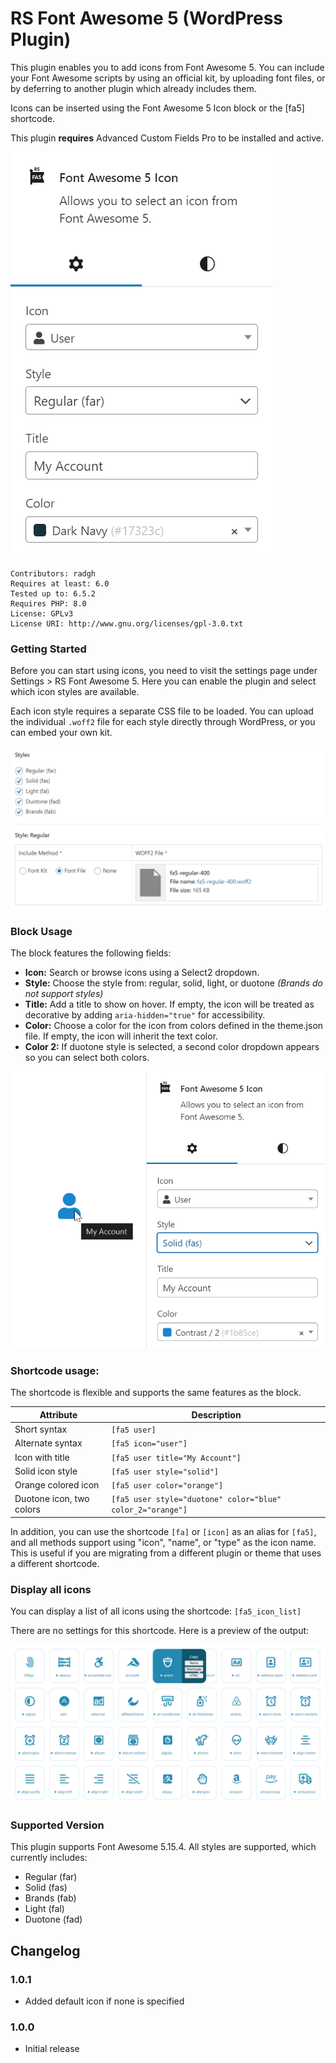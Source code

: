# RS Font Awesome 5 (WordPress Plugin)

This plugin enables you to add icons from Font Awesome 5. You can include your Font Awesome scripts by using an official kit, by uploading font files, or by deferring to another plugin which already includes them.

Icons can be inserted using the Font Awesome 5 Icon block or the [fa5] shortcode.

This plugin **requires** Advanced Custom Fields Pro to be installed and active.

![Screenshot showing the basic usage of the block](screenshot-basic-usage.png)

```
Contributors: radgh
Requires at least: 6.0
Tested up to: 6.5.2
Requires PHP: 8.0
License: GPLv3
License URI: http://www.gnu.org/licenses/gpl-3.0.txt
```

### Getting Started

Before you can start using icons, you need to visit the settings page under Settings > RS Font Awesome 5. Here you can enable the plugin and select which icon styles are available.

Each icon style requires a separate CSS file to be loaded. You can upload the individual `.woff2` file for each style directly through WordPress, or you can embed your own kit.

![The settings page, showing the style "Regular" has the font file uploaded to WordPress](screenshot-font-upload.png)

### Block Usage

The block features the following fields:

- **Icon:** Search or browse icons using a Select2 dropdown.
- **Style:** Choose the style from: regular, solid, light, or duotone
  _(Brands do not support styles)_
- **Title:** Add a title to show on hover. If empty, the icon will be treated as decorative by adding `aria-hidden="true"` for accessibility.
- **Color:** Choose a color for the icon from colors defined in the theme.json file. If empty, the icon will inherit the text color.
- **Color 2:** If duotone style is selected, a second color dropdown appears so you can select both colors.

![Preview of the Font Awesome 5 Icon block selecting the User icon with a selected style, title, and color.](screenshot-block.png)

### Shortcode usage:

The shortcode is flexible and supports the same features as the block.

| Attribute                | Description                                                |
|--------------------------|------------------------------------------------------------|
| Short syntax             | `[fa5 user]`                                               |
| Alternate syntax         | `[fa5 icon="user"]`                                        |
| Icon with title          | `[fa5 user title="My Account"]`                            |
| Solid icon style         | `[fa5 user style="solid"]`                                 |
| Orange colored icon      | `[fa5 user color="orange"]`                                |
| Duotone icon, two colors | `[fa5 user style="duotone" color="blue" color_2="orange"]` |

In addition, you can use the shortcode `[fa]` or `[icon]` as an alias for `[fa5]`, and all methods support using "icon", "name", or "type" as the icon name. This is useful if you are migrating from a different plugin or theme that uses a different shortcode.

### Display all icons

You can display a list of all icons using the shortcode: ```[fa5_icon_list]```

There are no settings for this shortcode. Here is a preview of the output:

![Preview of the icon list shortcode, showing three rows of icons and the ability to copy the name, shortcode, or html](screenshot-icon-list.png)

### Supported Version

This plugin supports Font Awesome 5.15.4. All styles are supported, which currently includes:
  * Regular (far)
  * Solid (fas)
  * Brands (fab)
  * Light (fal)
  * Duotone (fad)

## Changelog

### 1.0.1
* Added default icon if none is specified

### 1.0.0
* Initial release